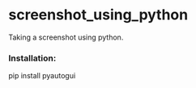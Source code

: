 # screenshot_using_python
Taking a screenshot using python.
### Installation:
pip install pyautogui
